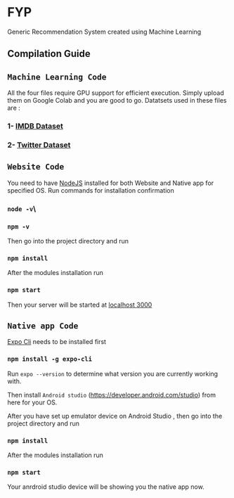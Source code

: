 # FYP
Generic Recommendation System created using Machine Learning

## Compilation Guide

## `Machine Learning Code` 

All the four files require GPU support for efficient execution. Simply upload them on Google Colab and you are good to go. Datatsets used in these files are :

### 1- [IMDB Dataset](https://www.imdb.com/interfaces/)
### 2- [Twitter Dataset](https://raw.githubusercontent.com/dD2405/Twitter_Sentiment_Analysis/master/train.csv)


## `Website Code` 

You need to have [NodeJS](https://nodejs.org/en/download/) installed for both Website and Native app for specified OS. Run commands for installation confirmation

### `node -v`\
### `npm -v`

Then go into the project directory and run 

### `npm install`

After the modules installation run

### `npm start`

Then your server will be started at [localhost 3000](http://localhost:3000/)

## `Native app Code` 

[Expo Cli](https://docs.expo.dev/workflow/expo-cli) needs to be installed first

### `npm install -g expo-cli`

Run `expo --version` to determine what version you are currently working with.

Then install `Android studio` (https://developer.android.com/studio) from here for your OS.

After you have set up emulator device on Android Studio , then go into the project directory and run 

### `npm install`

After the modules installation run

### `npm start`

Your anrdroid studio device will be showing you the native app now.





